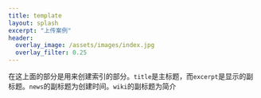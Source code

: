 ```yaml
---
title: template
layout: splash
excerpt: "上传案例"
header:
  overlay_image: /assets/images/index.jpg
  overlay_filter: 0.25
---
```


在这上面的部分是用来创建索引的部分。`title`是主标题，而`excerpt`是显示的副标题。`news`的副标题为创建时间。`wiki`的副标题为简介